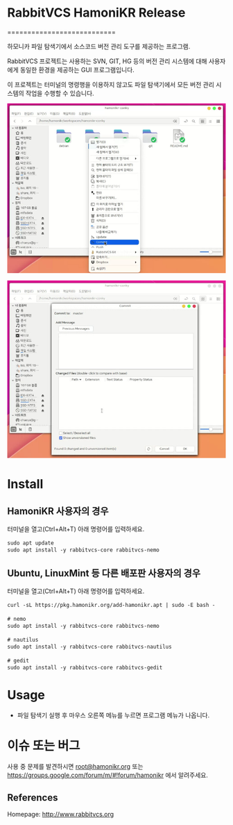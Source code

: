 # RabbitVCS HamoniKR Release
===========================

하모니카 파일 탐색기에서 소스코드 버전 관리 도구를 제공하는 프로그램.

RabbitVCS 프로젝트는 사용하는 SVN, GIT, HG 등의 버전 관리 시스템에 대해 사용자에게 동일한 환경을 제공하는 GUI 프로그램입니다.

이 프로젝트는 터미널의 명령행을 이용하지 않고도 파일 탐색기에서 모든 버전 관리 시스템의 작업을 수행할 수 있습니다.

![rabbitvcs](imgs/img-1.png)

![rabbitvcs](imgs/img-2.png)

# Install

## HamoniKR 사용자의 경우
터미널을 열고(Ctrl+Alt+T) 아래 명령어를 입력하세요.

```
sudo apt update
sudo apt install -y rabbitvcs-core rabbitvcs-nemo
```

## Ubuntu, LinuxMint 등 다른 배포판 사용자의 경우
터미널을 열고(Ctrl+Alt+T) 아래 명령어를 입력하세요.

```
curl -sL https://pkg.hamonikr.org/add-hamonikr.apt | sudo -E bash -

# nemo 
sudo apt install -y rabbitvcs-core rabbitvcs-nemo

# nautilus
sudo apt install -y rabbitvcs-core rabbitvcs-nautilus

# gedit
sudo apt install -y rabbitvcs-core rabbitvcs-gedit

```

# Usage
 * 파일 탐색기 실행 후 마우스 오른쪽 메뉴를 누르면 프로그램 메뉴가 나옵니다.
 
 # 이슈 또는 버그
 사용 중 문제를 발견하시면 root@hamonikr.org 또는 https://groups.google.com/forum/m/#!forum/hamonikr 에서 알려주세요.



References
----------
Homepage: http://www.rabbitvcs.org
